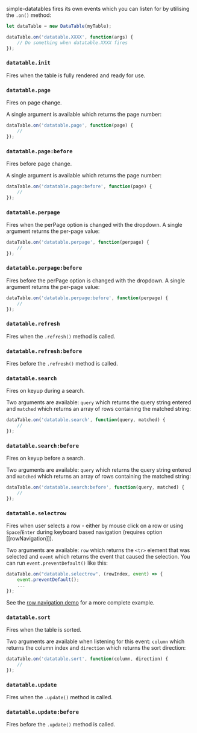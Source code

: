 simple-datatables fires its own events which you can listen for by utilising the `.on()` method:

```javascript
let dataTable = new DataTable(myTable);

dataTable.on('datatable.XXXX', function(args) {
	// Do something when datatable.XXXX fires
});
```

### `datatable.init`
Fires when the table is fully rendered and ready for use.

### `datatable.page`
Fires on page change.

A single argument is available which returns the page number:

```javascript
dataTable.on('datatable.page', function(page) {
    //
});
```

### `datatable.page:before`
Fires before page change.

A single argument is available which returns the page number:

```javascript
dataTable.on('datatable.page:before', function(page) {
    //
});
```

### `datatable.perpage`
Fires when the perPage option is changed with the dropdown. A single argument returns the per-page value:

```javascript
dataTable.on('datatable.perpage', function(perpage) {
    //
});
```

### `datatable.perpage:before`
Fires before the perPage option is changed with the dropdown. A single argument returns the per-page value:

```javascript
dataTable.on('datatable.perpage:before', function(perpage) {
    //
});
```

### `datatable.refresh`
Fires when the `.refresh()` method is called.

### `datatable.refresh:before`
Fires before the `.refresh()` method is called.

### `datatable.search`
Fires on keyup during a search.

Two arguments are available: `query` which returns the query string entered and `matched` which returns an array of rows containing the matched string:

```javascript
dataTable.on('datatable.search', function(query, matched) {
    //
});
```

### `datatable.search:before`
Fires on keyup before a search.

Two arguments are available: `query` which returns the query string entered and `matched` which returns an array of rows containing the matched string:

```javascript
dataTable.on('datatable.search:before', function(query, matched) {
    //
});
```

### `datatable.selectrow`
Fires when user selects a row - either by mouse click on a row or using `Space`/`Enter` during keyboard based navigation (requires option [[rowNavigation]]).

Two arguments are available: `row` which returns the `<tr>` element that was selected and `event` which returns the event that caused the selection. You can run `event.preventDefault()` like this:

```javascript
dataTable.on("datatable.selectrow", (rowIndex, event) => {
    event.preventDefault();
    ...
});
```

See the [row navigation demo](../demos/14-row-navigation/index.html) for a more complete example.

### `datatable.sort`
Fires when the table is sorted.

Two arguments are available when listening for this event: `column` which returns the column index and `direction` which returns the sort direction:

```javascript
dataTable.on('datatable.sort', function(column, direction) {
    //
});
```

### `datatable.update`
Fires when the `.update()` method is called.

### `datatable.update:before`
Fires before the `.update()` method is called.